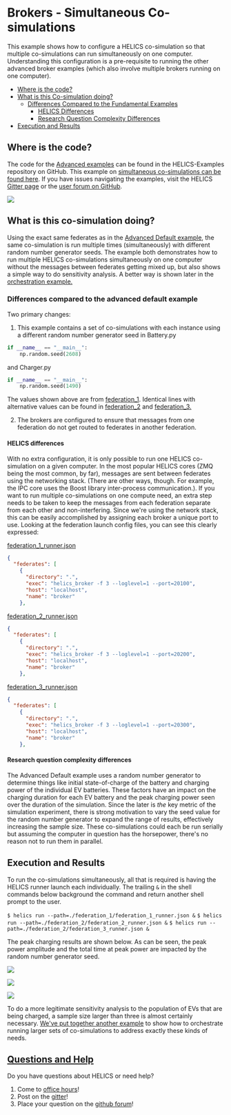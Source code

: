 # Brokers - Simultaneous Co-simulations

This example shows how to configure a HELICS co-simulation so that multiple co-simulations can run simultaneously on one computer. Understanding this configuration is a pre-requisite to running the other advanced broker examples (which also involve multiple brokers running on one computer).

- [Where is the code?](#where-is-the-code)
- [What is this Co-simulation doing?](#what-is-this-co-simulation-doing)
  - [Differences Compared to the Fundamental Examples](#differences-compared-to-the-advanced-default-example)
    - [HELICS Differences](#helics-differences)
    - [Research Question Complexity Differences](#research-question-complexity-differences)
- [Execution and Results](#execution-and-results)

## Where is the code?

The code for the [Advanced examples](https://github.com/GMLC-TDC/HELICS-Examples/tree/main/user_guide_examples/advanced) can be found in the HELICS-Examples repository on GitHub. This example on [simultaneous co-simulations can be found here](https://github.com/GMLC-TDC/HELICS-Examples/tree/main/user_guide_examples/advanced/advanced_brokers/simultaneous). If you have issues navigating the examples, visit the HELICS [Gitter page](https://gitter.im/GMLC-TDC/HELICS) or the [user forum on GitHub](https://github.com/GMLC-TDC/HELICS/discussions).

[![](https://github.com/GMLC-TDC/helics_doc_resources/raw/main/user_guide/advanced_simultaneous_github.png)](https://github.com/GMLC-TDC/HELICS-Examples/tree/main/user_guide_examples/advanced)

## What is this co-simulation doing?

Using the exact same federates as in the [Advanced Default example](./advanced_default.md), the same co-simulation is run multiple times (simultaneously) with different random number generator seeds. The example both demonstrates how to run multiple HELICS co-simulations simultaneously on one computer without the messages between federates getting mixed up, but also shows a simple way to do sensitivity analysis. A better way is shown later in the [orchestration example.](./advanced_orchestration.md)

### Differences compared to the advanced default example

Two primary changes:

1. This example contains a set of co-simulations with each instance using a different random number generator seed in Battery.py

```python
if __name__ == "__main__":
    np.random.seed(2608)
```

and Charger.py

```python
if __name__ == "__main__":
    np.random.seed(1490)
```

The values shown above are from [federation_1](https://github.com/GMLC-TDC/HELICS-Examples/tree/main/user_guide_examples/advanced/advanced_brokers/simultaneous/federation_1). Identical lines with alternative values can be found in [federation_2](https://github.com/GMLC-TDC/HELICS-Examples/tree/main/user_guide_examples/advanced/advanced_brokers/simultaneous/federation_2) and [federation_3.](https://github.com/GMLC-TDC/HELICS-Examples/tree/main/user_guide_examples/advanced/advanced_brokers/simultaneous/federation_3)

2. The brokers are configured to ensure that messages from one federation do not get routed to federates in another federation.

#### HELICS differences

With no extra configuration, it is only possible to run one HELICS co-simulation on a given computer. In the most popular HELICS cores (ZMQ being the most common, by far), messages are sent between federates using the networking stack. (There are other ways, though. For example, the IPC core uses the Boost library inter-process communication.). If you want to run multiple co-simulations on one compute need, an extra step needs to be taken to keep the messages from each federation separate from each other and non-interfering. Since we're using the network stack, this can be easily accomplished by assigning each broker a unique port to use. Looking at the federation launch config files, you can see this clearly expressed:

[federation_1_runner.json](https://github.com/GMLC-TDC/HELICS-Examples/blob/main/user_guide_examples/advanced/advanced_brokers/simultaneous/federation_1/federation_1_runner.json)

```json
{
  "federates": [
    {
      "directory": ".",
      "exec": "helics_broker -f 3 --loglevel=1 --port=20100",
      "host": "localhost",
      "name": "broker"
    },
```

[federation_2_runner.json](https://github.com/GMLC-TDC/HELICS-Examples/blob/main/user_guide_examples/advanced/advanced_brokers/simultaneous/federation_2/federation_2_runner.json)

```json
{
  "federates": [
    {
      "directory": ".",
      "exec": "helics_broker -f 3 --loglevel=1 --port=20200",
      "host": "localhost",
      "name": "broker"
    },
```

[federation_3_runner.json](https://github.com/GMLC-TDC/HELICS-Examples/blob/main/user_guide_examples/advanced/advanced_brokers/simultaneous/federation_3/federation_3_runner.json)

```json
{
  "federates": [
    {
      "directory": ".",
      "exec": "helics_broker -f 3 --loglevel=1 --port=20300",
      "host": "localhost",
      "name": "broker"
    },
```

#### Research question complexity differences

The Advanced Default example uses a random number generator to determine things like initial state-of-charge of the battery and charging power of the individual EV batteries. These factors have an impact on the charging duration for each EV battery and the peak charging power seen over the duration of the simulation. Since the later is _the_ key metric of the simulation experiment, there is strong motivation to vary the seed value for the random number generator to expand the range of results, effectively increasing the sample size. These co-simulations could each be run serially but assuming the computer in question has the horsepower, there's no reason not to run them in parallel.

## Execution and Results

To run the co-simulations simultaneously, all that is required is having the HELICS runner launch each individually. The trailing `&` in the shell commands below background the command and return another shell prompt to the user.

`$ helics run --path=./federation_1/federation_1_runner.json &`
`$ helics run --path=./federation_2/federation_2_runner.json &`
`$ helics run --path=./federation_2/federation_3_runner.json &`

The peak charging results are shown below. As can be seen, the peak power amplitude and the total time at peak power are impacted by the random number generator seed.

![](https://github.com/GMLC-TDC/helics_doc_resources/raw/main/user_guide/advanced_simultaneous_power_1.png)

![](https://github.com/GMLC-TDC/helics_doc_resources/raw/main/user_guide/advanced_simultaneous_power_2.png)

![](https://github.com/GMLC-TDC/helics_doc_resources/raw/main/user_guide/advanced_simultaneous_power_3.png)

To do a more legitimate sensitivity analysis to the population of EVs that are being charged, a sample size larger than three is almost certainly necessary. [We've put together another example](./advanced_orchestration.md) to show how to orchestrate running larger sets of co-simulations to address exactly these kinds of needs.

## [Questions and Help](../../support.md)

Do you have questions about HELICS or need help?

1. Come to [office hours](mailto:helicsteam@helics.org)!
2. Post on the [gitter](https://gitter.im/GMLC-TDC/HELICS)!
3. Place your question on the [github forum](https://github.com/GMLC-TDC/HELICS/discussions)!
